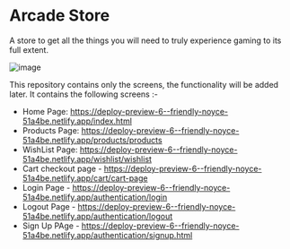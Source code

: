 # Arcade Store
 
A store to get all the things you will need to truly experience gaming to its full extent.

![image](https://user-images.githubusercontent.com/67316487/155335288-f84cadbe-c870-4022-ab05-e8fc5fc027bc.png)

This repository contains only the screens, the functionality will be added later. It contains the following screens :-

- Home Page: https://deploy-preview-6--friendly-noyce-51a4be.netlify.app/index.html
- Products Page: https://deploy-preview-6--friendly-noyce-51a4be.netlify.app/products/products
- WishList Page: https://deploy-preview-6--friendly-noyce-51a4be.netlify.app/wishlist/wishlist
- Cart checkout page - https://deploy-preview-6--friendly-noyce-51a4be.netlify.app/cart/cart-page
- Login Page - https://deploy-preview-6--friendly-noyce-51a4be.netlify.app/authentication/login
- Logout Page - https://deploy-preview-6--friendly-noyce-51a4be.netlify.app/authentication/logout
- Sign Up PAge - https://deploy-preview-6--friendly-noyce-51a4be.netlify.app/authentication/signup.html
